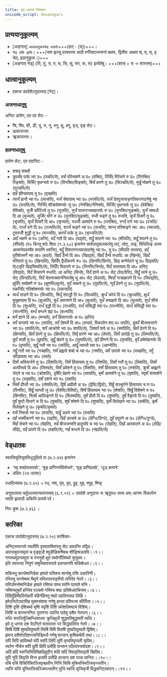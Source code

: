 ```yaml
---
title: इट्-आगम-निश्चयः
unicode_script: devanagari
---
```


## प्रत्ययानुकूल्यम्
- [अङ्गात्] `आर्धधातुकस्येड् वलादेः`+++(हल् - {य्})+++।  
- `नेड्‌ वशि कृति`। +++(नाम कृत्सु प्रत्ययस्य आदौ वर्गीयवञ्जनानां प्रथमः, द्वितीयः अथवा श्‌, ष्‌, स्‌, ह्‌ चेत्‌, इडानुकूलः।)+++
- [अङ्गात् नेड्‌] {ति, तु, त्र, त, थ, सि, सु, सर, क, स} इत्येतेषु। +++(शास्‌ + त्र → शास्त्रम्‌)+++

## धात्वानुकूल्यम्
- एकाच उपदेशेऽनुदात्तात्‌ [नेट्]। 

### अजन्तधातुषु
अनिटः प्रायेण, एत एव सेटः - 

- श्रि, श्वि, शी, डी, यु, रु, नु, स्नु, क्षु, क्ष्णु, वृञ्‌, वृङ्‌ सेटः।
- ऊकारान्ताः
- ॠकारान्ताः।

### हलन्तधातुषु
प्रायेण सेटः, एत एवानिटः -

- शक्लृ शक्तौ
- डुपचँष् पाके भ्वा उ० (पचति/ते), वचँ परिभाषणे अ प० (वक्ति), रिचिँर् विरेचने रु उ० (रिणक्ति/रिङ्क्ते), विचिँर् पृथग्भावे रु उ० (विनक्ति/विङ्क्ते), षिचँ क्षरणे तु उ० (सिञ्चति/ते), मुचॢँ मोक्षणे तु उ० (मुञ्चति/ते)
- प्रछँ ज्ञीप्सायाम् तु प० (पृच्छति)
- त्यजँ हानौ भ्वा प० (त्यजति), भजँ सेवायाम् भ्वा उ० (भजति/ते), यजँ देवपूजासङ्गतिकरणदानेषु भ्वा उ० (यजति/ते), णिजिँर् शौचपोषणयोः जु उ० (नेनेक्ति/नेनिक्ते), विजिँर् पृथग्भावे जु उ० (वेवेक्ति/वेविक्ते), भुजोँ कौटिल्ये तु प० (भुजति), भुजँ पालनाभ्यवहारयोः रु उ० (भुनक्ति/भुङ्क्ते), युजँ समाधौ दि आ (युज्यते), युजिँर् योगे रु उ० (युनक्ति/युङ्क्ते), रुजोँ भङ्गे तु प० रुजति, सृजँ विसर्गे तु प० (सृजति), सृजँ विसर्गे दि आ० (सृज्यते), भञ्जोँ आमर्दने रु प० (भनक्ति), रन्ज्ँ रागे भ्वा उ० (रजति/ते), रञ्जँ रागे दि उ० (रज्यति/ते), षञ्जँ सङ्गे भ्वा प० (सजति), ष्वन्ज् परिष्वङ्गे भ्वा: आ० (स्वजते), टुमस्जोँ शुद्धौ तु प० (मज्जति), भ्रस्जँ पाके तु उ० (भृज्जति/ते)
- अदँ भक्षणे अ प० (अत्ति), पदँ गतौ दि आ० (पद्यते), शदॢँ शातने भ्वा: प० (शीयति), शदॢँ शातने तु प० (शीयते) (प० किन्तु शदेः शितः (१.३.६०) इत्यनेन सार्वधातुकलकारेषु लट्‌, लोट्‌, लङ्‌, विधिलिङ्‌ अस्य आत्मनेपदस्यैव रूपाणि भवन्ति), षदॢँ विशरणगत्यवसादनेषु भ्वा प०, तु प० (सीदति उभयत्र), हदँ पुरीषोत्सर्गे भ्वा आ० (हदते), खिदँ दैन्ये दि आ० (खिद्यते), खिदँ दैन्ये रुधादि: आ (खिन्ते), खिदँ परिघाते तु प० (खिन्दति), छिदिँर् द्वैधीकरणे रु० उ० (छिनत्ति/छिन्ते), छिद्र कर्णभेदने चु उ० छिद्रयति/ते)(लृटि छिद्रयिष्यति/ते), भिदिँर् विदारणे रु उ० (भिनत्ति/भिन्ते), विदँ सत्तायाम् दि आ० अनिट् (विद्यते), विदँ विचारणे रुधादि: आ अनिट् (विन्ते), विदँ ज्ञाने अ प० सेट् (वेद/वेत्ति), विदॢँ लाभे तु उ० सेट् (विन्दति/ते), विदँ चेतनाख्याननिवासेषु चु आ० सेट् (वेदयते), ष्विदाँ गात्रप्रक्षरणे दि प० (स्विद्यति), क्षुदिँर् सम्प्रेषणे रु उ० (क्षुणत्ति/क्षुन्ते), तुदँ व्यथने तु उ० (तुदति/ते), णुदँ प्रेरणे तु उ० (नुदति/ते), स्कन्दिँर् गतिशोषणयोः भ्वा प० (स्कन्दति)
- व्यधँ ताडने दि प० (विध्यति), षिधुँ संराद्धौ दि प० (सिध्यति), क्रुधँ क्रोधे दि प० (क्रुध्यति), क्षुधँ बुभुक्षायाम् दि प० (क्षुध्यति), बुधँ अवगमने दि आ० (बुध्यते), युधँ सम्प्रहारे दि आ० (युध्यते), शुधँ शौचे दि प० (शुध्यति), राधँ वृद्धौ दि प० (राध्यति), राधँ संसिद्धौ स्वा प० (राध्नोति), साधँ संसिद्धौ स्वा प० (साध्नोति), बन्धँ बन्धने क्र्या प० (बध्नाति)
- मनँ ज्ञाने दि आ० (मन्यते), हनँ हिंसागत्योः अ प० (हन्ति)
- तपँ सन्तापे भ्वा प० (तपति), तपँ ऐश्वर्ये दि आ० (तप्यते, विकल्पेन शप्‌ प० तपति), डुवपँ बीजसन्ताने भ्वा उ० (वपति/ते), शपँ आक्रोशे भ्वा उ० शपति/ते), ञिष्वपँ शये अ प० (स्वपिति), क्षिपँ प्रेरणे दि प० (क्षिप्यति), क्षिपँ प्रेरणे तु उ० (क्षिपति/ते), तिपृँ क्षरणे भ्वा आ० (तेपते), लिपँ उपदेहे तु उ० (लिम्पति/ते), छुपँ स्पर्शे तु प० (छुपति), लुपॢँ छेदने तु उ० (लुम्पति/ते), तृपँ प्रीणने दि प० (तृप्यति), दृपँ हर्षमोहनयोः दि प० (दृप्यति), सृपॢँ गतौ भ्वा प० (सर्पति), आपॢँ व्याप्तौ स्वा प० (आप्नोति)
- गमॢँ गतौ भ्वा प० (गच्छति), णमँ प्रह्वत्वे शब्दे च भ्वा प० (नमति), यमँ उपरमे भ्वा प० (यच्छति), रमुँ क्रीडायाम् भ्वा आ० (रमते)
- दिशँ अतिसर्जने तु उ० (दिशति/ते), रिशँ हिंसायाम् तु प० (रिशति), लिशँ गतौ तु प० (लिशति), लिशँ अल्पीभावे दि आ० (लिश्यते), विशँ प्रवेशने तु प० (विशति), रुशँ हिंसायाम् तु प० (रुशति), क्रुशँ आह्वाने रोदने च भ्वा प० (क्रोशति), दृशिँर् प्रेक्षणे भ्वा प० (पश्यति), मृशँ आमर्शने तु प० (मृशति), स्पृशँ संस्पर्शने तु प० (स्पृशति), दंशँ दशने भ्वा प० (दशति)
- त्विषँ दीप्तौ भ्वा उ० (त्वेषति/ते), द्विषँ अप्रीतौ अ उ० (द्वेष्टि/द्विष्टे), पिषॢँ सञ्चूर्णने हिंसायाम् च रु प० (पिनष्टि), विषॢँ व्याप्तौ जु उ० (वेवेष्टि/वेविष्टे), शिषँ हिंसायाम् भ्वा प० (शेषति), शिषॢँ विशेषणे रु प० (शिनष्टि), श्लिषँ आलिङ्गने दि प० (श्लिष्यति), तुषँ प्रीतौ दि प० (तुष्यति), दुषँ वैकृत्ये दि प० (दुष्यति), पुषँ पुष्टौ विभागे च दि प० (पुष्यति), शुषँ शोषणे दि प० (शुष्यति), कृषँ विलेखने भ्वा प० (कर्षति), कृषँ विलेखने तु उ० (कृषति/कृषते)
- वसँ निवासे भ्वा प० (वसति), घसॢँ अदने भ्वा प० (घसति)
- दहँ भस्मीकरणे भ्वा प० (दहति), दिहँ उपचये अ उ० (देग्धि/दिग्धे), दुहँ प्रपूरणे अ उ० (दोग्धि/दुग्धे), मिहँ सेचने भ्वा प० (मेहति), रुहँ बीजजन्मनि प्रादुर्भावे च भ्वा प० (रोहति), लिहँ आस्वादने अ उ० (लेढि/लीढे), वहँ प्रापणे दि उ० (वहति/ते), णहँ बन्धने दि उ० (नह्यति/ते)

## वेड्धातवः

स्वरतिसूतिसूयतिधूञूदितो वा (७.२.४४) इत्यनेन

- 'स्वृ शब्दोपतापयोः', 'षूङ्‌ प्राणिगर्भविमोचने', ‘षूङ्‌ प्राणिप्रसवे', ‘धूञ्‌ कम्पने'
- उदितः (२४ धातवः)

रधादिभ्यश्च (७.२.४५) = रध्‌, नश्‌, तृप्‌, दृप्, द्रुह्‌, मुह्‌, ष्णुह्‌, ष्णिह्‌ 

अनुदात्तस्य चर्दुपधस्यान्यतरस्याम् (६.१.५९) = उपदेशे अनुदात्तः यः ॠदुपधः तस्य अम्‌-आगमः विकल्पेन भवति झलादौ अकिति प्रत्यये परे।

निरः कुषः (७.२.४६) ।

## कारिका

एकाच उपदेशेऽनुदात्तात् (७.२.१०) काशिका-

अनिट्स्वरान्तो भवतीति दृश्यतामिमांस्तु सेटः प्रवदन्ति तद्विदः।  
अदन्तमॄदन्तमृतां च वृङ्वृञौ श्वुडीङिवर्णेष्वथ शीङ्श्रिञावपि।।१।।  
गणस्थमूदन्तमुतां च रुस्नुवौ क्षुवं तथोर्णोतिमथो युणुक्षवः।  
इति स्वरान्ता निपुणं समुच्चितास्ततो हलन्तानपि सन्निबोधत।।२।।  

शकिस्तु कान्तेष्वनिडेक इष्यते घसिश्च सान्तेषु वसिः प्रसारिणी।  
रभिस्तु भान्तेष्वथ मैथुने यभिस्ततस्तृतीयो लभिरेव नेतरे।।३।।  
यमिर्ञमन्तेष्वनिडेक इष्यते रमिश्च यश्च श्यनि पठ्यते मनिः।  
नमिश्चतुर्थो हनिरेव पञ्चमो गमिश्च षष्ठः प्रतिषेधवाचिनाम्।।४।।  
दिहिर्दुहिर्मेहतिरोहती वहिर्नहिस्तु षष्ठो दहतिस्तथा लिहिः।  
इमेऽनिटोऽष्टाविह मुक्तसंशया गणेषु हान्ता प्रविभज्य कीर्तिताः।।५।।  
दिशिं दृशिं दंशिमथो मृशिं स्पृशिं रिशिं क्रोशतिमष्टमं विशिम्।  
लिशिं च शान्ताननिटः पुराणगाः पठन्ति पाठेषु दशैव नेतरान्।।६।।  
रुधिः सराधिर्युधिबन्धिसाधवः क्रुधिक्षुधी शुद्ध्यतिबुद्ध्यती व्यधिः।  
इमे तु धान्ता दश येऽनिटो मतास्ततः परं सिद्ध्यतिरेव नेतरे।।७।।  
शिषिं पिषिं शुष्यतिपुष्यती त्विषिं विषिं श्लिषिं तुष्यतिदुष्यती द्विषिम्।  
इमान् दशैवोपदिशन्त्यनिड्विधौ गणेषु षान्तान् कृषिकर्षती तथा।।८।।  
तपिं तिपिं चापिमथो वपिं स्वपिं लिपिं लुपिं तृप्यतिदृप्यती सृपिम्।  
स्वरेण नीचेन शपिं छुपिं क्षिपिं प्रतीहि पान्तान् पठितांस्त्रयोदश।।९।।  
अदिं हदिं स्कन्दिभिदिच्छिदिक्षुदीन् शदिं सदिं स्विद्यतिपद्यती खिदिम्।  
तुदिं नुदिं विद्यति विन्त इत्यपि प्रतीहि दान्तान् दश पञ्च चानिटः।।१०।।  
पचिं वचिं विचिरिचिरञ्जिपृच्छतीन् निजिं सिचिं मुचिभजिभञ्जिभृज्जतीन्।  
त्यजिं यजिं युजिरुजिसञ्जिमज्जतीन् भुजिं स्वजिं सृजिमृजी विद्ध्यनिट्स्वरान्।।११।।  